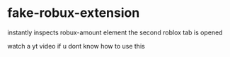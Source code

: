 # fake-robux-extension
instantly inspects robux-amount element the second roblox tab is opened

watch a yt video if u dont know how to use this
